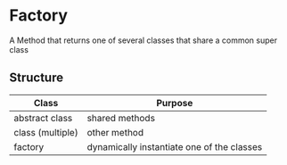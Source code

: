 # Factory

A Method that returns one of several classes that share a common super class

## Structure

| Class | Purpose |
|-------|---------|
| abstract class | shared methods |
| class (multiple) | other method |
| factory | dynamically instantiate one of the classes |